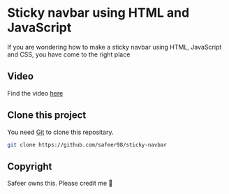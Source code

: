 # Sticky navbar using HTML and JavaScript

If you are wondering how to make a sticky navbar using HTML, JavaScript and CSS, you have come to the right place


## Video
Find the video [here](https://youtu.be/vOZdtWu5NZ4)

## Clone this project
You need  [Git](https://git-scm.com/) to clone this repositary.


```sh
git clone https://github.com/safeer98/sticky-navbar
```
## Copyright
Safeer owns this. Please credit me 🥺

